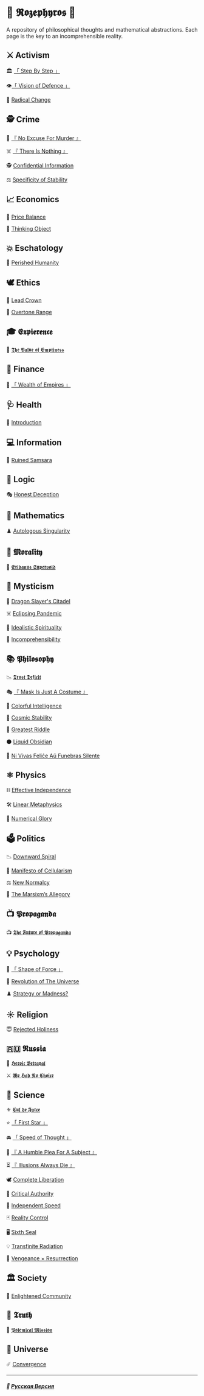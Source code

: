 # 🌹 𝕽𝖔𝖟𝖊𝖕𝖍𝖞𝖗𝖔𝖘 🌹
<p align="justify">A repository of philosophical thoughts and mathematical abstractions. Each page is the key to an incomprehensible reality.</p>

## ⚔️ Activism

🏛️ [「 Step By Step 」](step_by_step.md)

👁️[「 Vision of Defence 」](vision_of_defence.md)

🦸 [Radical Change](true_heroism.md)
## 🕵️ Crime
🔪 [『 No Excuse For Murder 』](murder.md)

☠️ [『 There Is Nothing 』](there_is_nothing.md)

🕵️ [Confidential Information](confidential.md)

⚖️ [Specificity of Stability](specificity-stability.md)
## 📈 Economics
🔖 [Price Balance](price_balance.md)

🧠 [Thinking Object](thinking_object.md)
## 💥 Eschatology
🥀 [Perished Humanity](perished_humanity.md)
## 🕊️ Ethics
👑 [Lead Crown](leadcrown.md)

🏬 [Overtone Range](overtone_range.md)
## 🎓 𝕰𝖝𝖕𝖎𝖊𝖗𝖊𝖓𝖈𝖊
🌃 [𝕿𝖍𝖊 𝖁𝖆𝖑𝖚𝖊 𝖔𝖋 𝕰𝖒𝖕𝖙𝖎𝖓𝖊𝖘𝖘](general/experience/experience/the_value_of_emptiness/english.md)
## 💸 Finance
👑 [「 Wealth of Empires 」](wealth_of_empires.md)
## 🩺 Health
🥀 [Introduction](introduction.md)
## 💻 Information
🔱 [Ruined Samsara](samsara.md) 
## 🦉 Logic
🎭 [Honest Deception](deception.md)
## 📐 Mathematics
♟️ [Autologous Singularity](autologous.md)
## 🙏 𝕸𝖔𝖗𝖆𝖑𝖎𝖙𝖞
🌌 [𝕰𝖗𝖎𝖉𝖆𝖓𝖚𝖘 𝕾𝖚𝖕𝖊𝖗𝖛𝖔𝖎𝖉](general/morality/faith/eridanus_supervoid/english.md)
## 🔮 Mysticism
🐉 [Dragon Slayer's Citadel](dragon_citadel.md)

☠️ [Eclipsing Pandemic](redplague.md)

🔮 [Idealistic Spirituality](mirage.md)

🔮 [Incomprehensibility](incomprehensibility.md)
## 📚 𝕻𝖍𝖎𝖑𝖔𝖘𝖔𝖕𝖍𝖞
📉 [𝕿𝖗𝖚𝖘𝖙 𝕯𝖊𝖋𝖎𝖈𝖎𝖙](general/philosophy/political_science/trust_deficit/english.md)

🎭 [『 Mask Is Just A Costume 』](costume.md)

🎨 [Colorful Intelligence](colorful.md)

🌌 [Cosmic Stability](stability.md)

👻 [Greatest Riddle](greatest_riddle.md)

⚫️ [Liquid Obsidian](obsidian.md)

👥 [Ni Vivas Feliĉe Aŭ Funebras Silente](felice.md)

## ⚛️ Physics
⛓️ [Effective Independence](independence.md)

🛠️ [Linear Metaphysics](linearity.md)

🧮 [Numerical Glory](numericalglory.md)
## 🗳️ Politics
📉 [Downward Spiral](downward_spiral.md)

🦠 [Manifesto of Cellularism](cellularism.md)

⚖️ [New Normalcy](normal.md) 

🧙 [The Marsixm’s Allegory](harry_potter.md)

## 📺 𝕻𝖗𝖔𝖕𝖆𝖌𝖆𝖓𝖉𝖆
📺 [𝕿𝖍𝖊 𝕱𝖚𝖙𝖚𝖗𝖊 𝖔𝖋 𝕻𝖗𝖔𝖕𝖆𝖌𝖆𝖓𝖉𝖆](general/propaganda/propaganda/the_future_of_propaganda/english.md)

## 💡 Psychology
👊 [「 Shape of Force 」](shape_of_force.md)

🌌 [Revolution of The Universe](universal_revolution.md)

♟️ [Strategy or Madness?](illuminati.md)
## ☀️ Religion
😇 [Rejected Holiness](holiness.md)

## 🇷🇺 𝕽𝖚𝖘𝖘𝖎𝖆
🌹 [𝕳𝖊𝖗𝖔𝖎𝖈 𝕭𝖊𝖙𝖗𝖆𝖞𝖆𝖑](general/russia/vladimir_lenin/heroic_betrayal/english.md)

⚔️ [𝖂𝖊 𝕳𝖆𝖉 𝕹𝖔 𝕮𝖍𝖔𝖎𝖈𝖊](general/russia/joseph_stalin/we_had_no_choice/english.md)

## 🔬 Science
⚜️ [𝕮𝖚𝖑 𝖉𝖊 𝕱𝖆𝖗𝖈𝖊](cul_de_farce.md)

⭐ [「 First Star 」](first_star.md)

🚘️ [「 Speed of Thought 」](speed_of_thought.md)

🙏 [『 A Humble Plea For A Subject 』](humble.md)

⏳ [『 Illusions Always Die 』](illusions.md)

🕊️ [Complete Liberation](liberation.md)

📖 [Critical Authority](criticism.md)

🏃 [Independent Speed](acceleration.md)

🃏 [Reality Control](reality_control.md)

🖥️ [Sixth Seal](sixth_seal.md)

💡 [Transfinite Radiation](radiation.md)

🧙 [Vengeance × Resurrection](coronzon.md)
## 🏛️ Society
🌾 [Enlightened Community](communalism.md)
## 🧿 𝕿𝖗𝖚𝖙𝖍
💬 [𝕻𝖔𝖑𝖊𝖒𝖎𝖈𝖆𝖑 𝕸𝖎𝖘𝖘𝖎𝖔𝖓](general/truth/truth/polemical_mission/english.md)
## 🌌 Universe
☄️ [Convergence](convergence.md)

***

##### 🌻 [Русская Версия](index-2.md)

